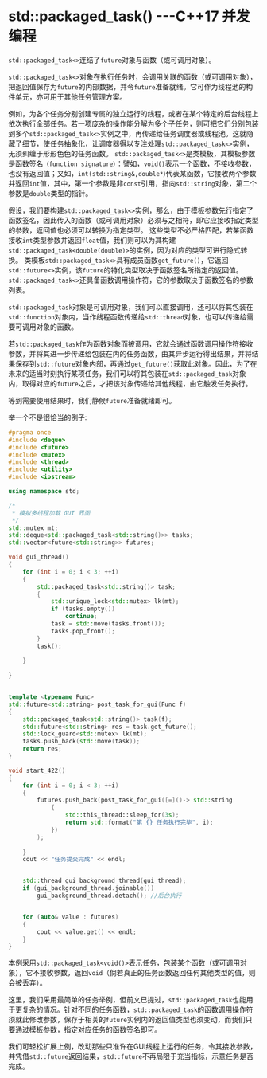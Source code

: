 # std::packaged_task() ---C++17 并发编程

`std::packaged_task<>`连结了`future`对象与函数（或可调用对象）。

`std::packaged_task<>`对象在执行任务时，会调用关联的函数（或可调用对象），把返回值保存为`future`的内部数据，并令`future`准备就绪。它可作为线程池的构件单元，亦可用于其他任务管理方案。

例如，为各个任务分别创建专属的独立运行的线程，或者在某个特定的后台线程上依次执行全部任务。若一项庞杂的操作能分解为多个子任务，则可把它们分别包装到多个`std::packaged_task<>`实例之中，再传递给任务调度器或线程池。这就隐藏了细节，使任务抽象化，让调度器得以专注处理`std::packaged_task<>`实例，无须纠缠于形形色色的任务函数。
`std::packaged_task<>`是类模板，其模板参数是函数签名`（function signature）`：譬如，`void()`表示一个函数，不接收参数，也没有返回值；又如，`int(std::string&,double*`)代表某函数，它接收两个参数并返回`int`值，其中，第一个参数是非`const`引用，指向`std::string`对象，第二个参数是`double`类型的指针。

假设，我们要构建`std::packaged_task<>`实例，那么，由于模板参数先行指定了函数签名，因此传入的函数（或可调用对象）必须与之相符，即它应接收指定类型的参数，返回值也必须可以转换为指定类型。
这些类型不必严格匹配，若某函数接收`int`类型参数并返回`float`值，我们则可以为其构建`std::packaged_task<double(double)>`的实例，因为对应的类型可进行隐式转换。
类模板`std::packaged_task<>`具有成员函数`get_future()`，它返回`std::future<>`实例，该`future`的特化类型取决于函数签名所指定的返回值。
`std::packaged_task<>`还具备函数调用操作符，它的参数取决于函数签名的参数列表。

`std::packaged_task`对象是可调用对象，我们可以直接调用，还可以将其包装在`std::function`对象内，当作线程函数传递给`std::thread`对象，也可以传递给需要可调用对象的函数。

若`std::packaged_task`作为函数对象而被调用，它就会通过函数调用操作符接收参数，并将其进一步传递给包装在内的任务函数，由其异步运行得出结果，并将结果保存到`std::future`对象内部，再通过`get_future()`获取此对象。因此，为了在未来的适当时刻执行某项任务，我们可以将其包装在`std::packaged_task`对象内，取得对应的`future`之后，才把该对象传递给其他线程，由它触发任务执行。

等到需要使用结果时，我们静候`future`准备就绪即可。

举一个不是很恰当的例子:

```c++
#pragma once
#include <deque>
#include <future>
#include <mutex>
#include <thread>
#include <utility>
#include <iostream>

using namespace std;

/*
 * 模拟多线程加载 GUI 界面
 */
std::mutex mt;
std::deque<std::packaged_task<std::string()>> tasks;
std::vector<future<std::string>> futures;

void gui_thread()
{
	for (int i = 0; i < 3; ++i)
	{
		std::packaged_task<std::string()> task;
		{
			std::unique_lock<std::mutex> lk(mt);
			if (tasks.empty())
				continue;
			task = std::move(tasks.front());
			tasks.pop_front();
		}
		task();
		
	}
	
}


template <typename Func>
std::future<std::string> post_task_for_gui(Func f)
{
	std::packaged_task<std::string()> task(f);
	std::future<std::string> res = task.get_future();
	std::lock_guard<std::mutex> lk(mt);
	tasks.push_back(std::move(task));
	return res;
}

void start_422()
{
	for (int i = 0; i < 3; ++i)
	{
		futures.push_back(post_task_for_gui([=]()-> std::string
			{
				std::this_thread::sleep_for(3s);
				return std::format("第 {} 任务执行完毕", i);
			})
		);
		
	}
	cout << "任务提交完成" << endl;


	std::thread gui_background_thread(gui_thread);
	if (gui_background_thread.joinable())
		gui_background_thread.detach(); //后台执行


	for (auto& value : futures)
	{
		cout << value.get() << endl;
	}
}

```

本例采用`std::packaged_task<void()>`表示任务，包装某个函数（或可调用对象），它不接收参数，返回`void`（倘若真正的任务函数返回任何其他类型的值，则会被丢弃）。

这里，我们采用最简单的任务举例，但前文已提过，`std::packaged_task`也能用于更复杂的情况。针对不同的任务函数，`std::packaged_task`的函数调用操作符须就此修改参数，保存于相关的`future`实例内的返回值类型也须变动，而我们只要通过模板参数，指定对应任务的函数签名即可。

我们可轻松扩展上例，改动那些只准许在GUI线程上运行的任务，令其接收参数，并凭借`std::future`返回结果，`std::future`不再局限于充当指标，示意任务是否完成。